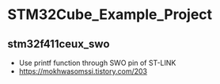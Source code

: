 # STM32Cube_Example_Project

## stm32f411ceux_swo
- Use printf function through SWO pin of ST-LINK
- https://mokhwasomssi.tistory.com/203